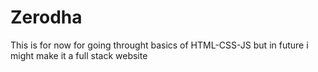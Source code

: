 # Zerodha
This is for now for going throught basics of HTML-CSS-JS  but in future i might make it a full stack website 
